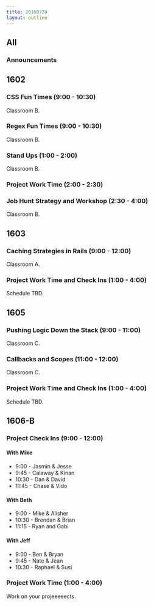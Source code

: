```yaml
---
title: 20160728
layout: outline
---
```


## All

### Announcements

## 1602

### CSS Fun Times (9:00 - 10:30)

Classroom B.

### Regex Fun Times (9:00 - 10:30)

Classroom B.

### Stand Ups (1:00 - 2:00)

Classroom B.

### Project Work Time (2:00 - 2:30)

### Job Hunt Strategy and Workshop (2:30 - 4:00)

Classroom B.


## 1603

### Caching Strategies in Rails (9:00 - 12:00)

Classroom A.

### Project Work Time and Check Ins (1:00 - 4:00)

Schedule TBD.


## 1605

### Pushing Logic Down the Stack (9:00 - 11:00)

Classroom C.

### Callbacks and Scopes (11:00 - 12:00)

Classroom C.

### Project Work Time and Check Ins (1:00 - 4:00)

Schedule TBD.


## 1606-B

### Project Check Ins (9:00 - 12:00)

#### With Mike
* 9:00 - Jasmin & Jesse
* 9:45 - Calaway & Kinan
* 10:30 - Dan & David
* 11:45 - Chase & Vido

#### With Beth
* 9:00 -  Mike & Alisher
* 10:30 - Brendan & Brian
* 11:15 - Ryan and Gabi

#### With Jeff
* 9:00 - Ben & Bryan
* 9:45 - Nate & Jean
* 10:30 - Raphael & Susi

### Project Work Time (1:00 - 4:00)

Work on your projeeeeects.
